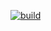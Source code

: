 [![build](https://github.com/Konstantine69/RPBD-labs/actions/workflows/blank.yml/badge.svg?branch=lab5)](https://github.com/Konstantine69/RPBD-labs/actions/workflows/blank.yml)
